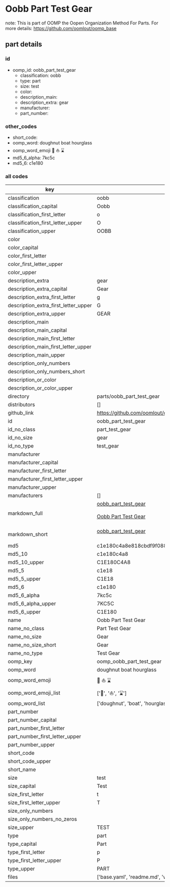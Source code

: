 # Oobb Part Test Gear  

note: This is part of OOMP the Oopen Organization Method For Parts. For more details: https://github.com/oomlout/oomp_base

##  part details





### id
* oomp_id: oobb_part_test_gear
  * classification: oobb
  * type: part
  * size: test
  * color: 
  * description_main: 
  * description_extra: gear
  * manufacturer: 
  * part_number: 

### other_codes
* short_code: 
* oomp_word: doughnut boat hourglass
* oomp_word_emoji :doughnut: :boat: :hourglass:
* md5_6_alpha: 7kc5c
* md5_6: c1e180

### all codes 
| key | value |  
| --- | --- |  
| classification | oobb |  
| classification_capital | Oobb |  
| classification_first_letter | o |  
| classification_first_letter_upper | O |  
| classification_upper | OOBB |  
| color |  |  
| color_capital |  |  
| color_first_letter |  |  
| color_first_letter_upper |  |  
| color_upper |  |  
| description_extra | gear |  
| description_extra_capital | Gear |  
| description_extra_first_letter | g |  
| description_extra_first_letter_upper | G |  
| description_extra_upper | GEAR |  
| description_main |  |  
| description_main_capital |  |  
| description_main_first_letter |  |  
| description_main_first_letter_upper |  |  
| description_main_upper |  |  
| description_only_numbers |  |  
| description_only_numbers_short |   |  
| description_or_color |   |  
| description_or_color_upper |   |  
| directory | parts/oobb_part_test_gear |  
| distributors | [] |  
| github_link | https://github.com/oomlout/oomlout_oomp_part_src/tree/main/parts/oobb_part_test_gear/working |  
| id | oobb_part_test_gear |  
| id_no_class | part_test_gear |  
| id_no_size | gear |  
| id_no_type | test_gear |  
| manufacturer |  |  
| manufacturer_capital |  |  
| manufacturer_first_letter |  |  
| manufacturer_first_letter_upper |  |  
| manufacturer_upper |  |  
| manufacturers | [] |  
| markdown_full | [oobb_part_test_gear](https://github.com/oomlout/oomlout_oomp_part_src/tree/main/parts/oobb_part_test_gear/working)<br>[](https://github.com/oomlout/oomlout_oomp_part_src/tree/main/parts/oobb_part_test_gear/working)<br>[Oobb Part Test Gear](https://github.com/oomlout/oomlout_oomp_part_src/tree/main/parts/oobb_part_test_gear/working)<br><br> |  
| markdown_short | [oobb_part_test_gear](https://github.com/oomlout/oomlout_oomp_part_src/tree/main/parts/oobb_part_test_gear/working)<br><br> |  
| md5 | c1e180c4a8e818cbdf9f0886782a683e |  
| md5_10 | c1e180c4a8 |  
| md5_10_upper | C1E180C4A8 |  
| md5_5 | c1e18 |  
| md5_5_upper | C1E18 |  
| md5_6 | c1e180 |  
| md5_6_alpha | 7kc5c |  
| md5_6_alpha_upper | 7KC5C |  
| md5_6_upper | C1E180 |  
| name | Oobb Part Test Gear |  
| name_no_class | Part Test Gear |  
| name_no_size | Gear |  
| name_no_size_short | Gear |  
| name_no_type | Test Gear |  
| oomp_key | oomp_oobb_part_test_gear |  
| oomp_word | doughnut boat hourglass |  
| oomp_word_emoji | :doughnut: :boat: :hourglass: |  
| oomp_word_emoji_list | [':doughnut:', ':boat:', ':hourglass:'] |  
| oomp_word_list | ['doughnut', 'boat', 'hourglass'] |  
| part_number |  |  
| part_number_capital |  |  
| part_number_first_letter |  |  
| part_number_first_letter_upper |  |  
| part_number_upper |  |  
| short_code |  |  
| short_code_upper |  |  
| short_name |  |  
| size | test |  
| size_capital | Test |  
| size_first_letter | t |  
| size_first_letter_upper | T |  
| size_only_numbers |  |  
| size_only_numbers_no_zeros |  |  
| size_upper | TEST |  
| type | part |  
| type_capital | Part |  
| type_first_letter | p |  
| type_first_letter_upper | P |  
| type_upper | PART |  
| files | ['base.yaml', 'readme.md', 'working.json', 'working.yaml'] |  
